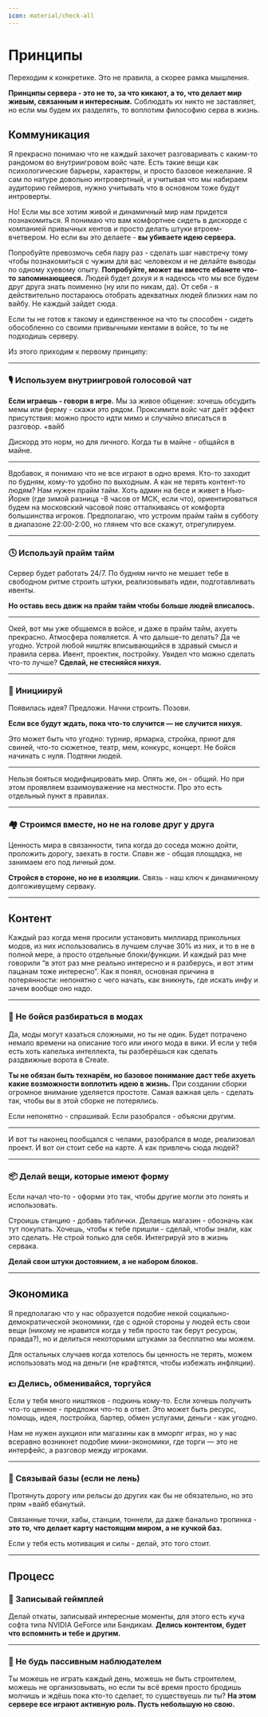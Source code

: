 ```yaml
---
icon: material/check-all
---
```


# Принципы

Переходим к конкретике. Это не правила, а скорее рамка мышления. 

**Принципы сервера - это не то, за что кикают, а то, что делает мир живым, связанным и интересным.** 
Соблюдать их никто не заставляет, но если мы будем их разделять, то воплотим философию серва в жизнь.

## Коммуникация

Я прекрасно понимаю что не каждый захочет разговаривать с каким-то рандомом во внутриигровом войс чате. Есть такие вещи как психологические барьеры, характеры, и просто базовое нежелание. Я сам по натуре довольно интровертный, и учитывая что мы набираем аудиторию геймеров, нужно учитывать что в основном тоже будут интроверты.

Но! Если мы все хотим живой и динамичный мир нам придется познакомиться. Я понимаю что вам комфортнее сидеть в дискорде с компанией привычных кентов и просто делать штуки втроем-вчетвером. Но если вы это делаете - **вы убиваете идею сервера.**

Попробуйте превозмочь себя пару раз - сделать шаг навстречу тому чтобы познакомиться с чужим для вас человеком и не делайте выводы по одному хуевому опыту. **Попробуйте, может вы вместе ебанете что-то запоминающееся.** Людей будет дохуя и я надеюсь что мы все будем друг друга знать поименно (ну или по никам, да). От себя - я действительно постараюсь отобрать адекватных людей близких нам по вайбу. Не каждый зайдет сюда.

Если ты не готов к такому и единственное на что ты способен - сидеть обособленно со своими привычными кентами в войсе, то ты не подходишь серверу.

Из этого приходим к первому принципу:

---

### 🎙️ Используем внутриигровой голосовой чат

**Если играешь - говори в игре.** Мы за живое общение: хочешь обсудить мемы или ферму - скажи это рядом. Проксимити войс чат даёт эффект присутствия: можно просто идти мимо и случайно вписаться в разговор. +вайб

Дискорд это норм, но для личного. Когда ты в майне - общайся в майне.

---

Вдобавок, я понимаю что не все играют в одно время. Кто-то заходит по будням, кому-то удобно по выходным. А как не терять контент-то людям? Нам нужен прайм тайм. Хоть админ на бесе и живет в Нью-Йорке (где зимой разница -8 часов от МСК, если что), ориентироваться будем на московский часовой пояс отталкиваясь от комфорта большинства игроков. Предполагаю, что устроим прайм тайм в субботу в диапазоне 22:00-2:00, но глянем что все скажут, отрегулируем.

---

### 🕓 Используй прайм тайм
Сервер будет работать 24/7. По будням ничто не мешает тебе в свободном ритме строить штуки, реализовывать идеи, подготавливать ивенты.

**Но оставь весь движ на прайм тайм чтобы больше людей вписалось.**

---

Окей, вот мы уже общаемся в войсе, и даже в прайм тайм, ахуеть прекрасно. Атмосфера появляется. А что дальше-то делать? Да че угодно. Устрой любой ништяк вписывающийся в здравый смысл и правила серва. Ивент, проектик, постройку. Увидел что можно сделать что-то лучше? **Сделай, не стесняйся нихуя.**

---

### 🧠 Инициируй

Появилась идея? Предложи. Начни строить. Позови.

**Если все будут ждать, пока что-то случится — не случится нихуя.**

Это может быть что угодно: турнир, ярмарка, стройка, приют для свиней, что-то сюжетное, театр, мем, конкурс, концерт. Не бойся начинать с нуля. Подтяни людей.

---

Нельзя бояться модифицировать мир. Опять же, он - общий. Но при этом проявляем взаимоуважение на местности. Про это есть отдельный пункт в правилах.

---

### 🏘️ Строимся вместе, но не на голове друг у друга

Ценность мира в связанности, типа когда до соседа можно дойти, проложить дорогу, заехать в гости. Спавн же - общая площадка, не занимаем его под личный дом. 

**Стройся в стороне, но не в изоляции.** Связь - наш ключ к динамичному долгоживущему серваку.

---

## Контент

Каждый раз когда меня просили установить миллиард прикольных модов, из них использовались в лучшем случае 30% из них, и то в не в полной мере, а просто отдельные блоки/функции. И каждый раз мне говорили “в этот раз мне реально интересно и я разберусь, и вот этим пацанам тоже интересно”. Как я понял, основная причина в потерянности: непонятно с чего начать, как вникнуть, где искать инфу и зачем вообще оно надо.

---

### 🧩 Не бойся разбираться в модах

Да, моды могут казаться сложными, но ты не один. Будет потрачено немало времени на описание того или иного мода в вики. И если у тебя есть хоть капелька интеллекта, ты разберёшься как сделать раздвижные ворота в Create.

**Ты не обязан быть технарём, но базовое понимание даст тебе ахуеть какие возможности воплотить идею в жизнь.** При создании сборки огромное внимание уделяется простоте. Самая важная цель - сделать так, чтобы вы в этой сборке не потерялись.

Если непонятно - спрашивай. Если разобрался - объясни другим.

---

И вот ты наконец пообщался с челами, разобрался в моде, реализовал проект. И вот он стоит себе на карте. А как привлечь сюда людей?

---

### 📦 Делай вещи, которые имеют форму

Если начал что-то - оформи это так, чтобы другие могли это понять и использовать.

Строишь станцию - добавь таблички. Делаешь магазин - обозначь как тут покупать. Хочешь, чтобы к тебе пришли - сделай, чтобы знали, как это сделать. Не строй только для себя. Интегрируй это в жизнь сервака. 

**Делай свои штуки достоянием, а не набором блоков.**

---

## Экономика

Я предполагаю что у нас образуется подобие некой социально-демократической экономики, где с одной стороны у людей есть свои вещи (никому не нравится когда у тебя просто так берут ресурсы, правда?), но и делиться некоторыми штуками за бесплатно мы можем. 

Для остальных случаев когда хотелось бы ценность не терять, можем использовать мод на деньги (не крафтятся, чтобы избежать инфляции).

### 💵 Делись, обменивайся, торгуйся

Если у тебя много ништяков - подкинь кому-то. Если хочешь получить что-то ценное - предложи что-то в ответ. Это может быть ресурс, помощь, идея, постройка, бартер, обмен услугами, деньги - как угодно.

Нам не нужен аукцион или магазины как в мморпг играх, но у нас всеравно возникнет подобие мини-экономики, где торги — это не интерфейс, а разговор между игроками.

---

### 🚉 Связывай базы (если не лень)

Протянуть дорогу или рельсы до других как бы не обязательно, но это прям +вайб ебанутый. 

Связанные точки, хабы, станции, тоннели, да даже банально тропинка - **это то, что делает карту настоящим миром, а не кучкой баз.** 

Если у тебя есть мотивация и силы - делай, это того стоит.

---

## Процесс


### 🎥 Записывай геймплей

Делай откаты, записывай интересные моменты, для этого есть куча софта типа NVIDIA GeForce или Бандикам. **Делись контентом, будет что вспомнить и тебе и другим.**

---

### 🧭 Не будь пассивным наблюдателем

Ты можешь не играть каждый день, можешь не быть строителем, можешь не организовывать, но если ты всё время просто бродишь молчишь и ждёшь пока кто-то сделает, то существуешь ли ты? **На этом сервере все играют активную роль. Пусть небольшую но свою.**

